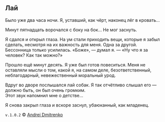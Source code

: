 ## Лай

Было уже два часа ночи. Я, уставший, как чёрт, наконец лёг в кровать...

Минут пятнадцать ворочался с боку на бок... Не мог заснуть.

Я сдался и открыл глаза. На ум стали приходить вещи, которые я забыл сделать, несмотря на их важность для меня. Одна за другой. Бессонница только усилилась. &laquo;Боже&raquo;, &mdash; думал я. &mdash; &laquo;Ну что я за человек? Как так можно?&raquo;

Прошло ещё минут десять. Я уже был готов повеситься. Меня не оставляли мысли о том, какой я, на самом деле, безответственный, неблагодарный, невежественный моральный урод.

Вдруг во дворе послышался лай собак. Я так отчётливо слышал его &mdash; должно быть, он был очень громким.  
Этот звук напомнил мне о детстве...

Я снова закрыл глаза и вскоре заснул, убаюканный, как младенец.

`v.1.0.2` &copy; [Andrei Dmitrenko](https://finelit.github.io/blog/)
